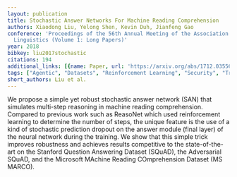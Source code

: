 ```yaml
---
layout: publication
title: Stochastic Answer Networks For Machine Reading Comprehension
authors: Xiaodong Liu, Yelong Shen, Kevin Duh, Jianfeng Gao
conference: 'Proceedings of the 56th Annual Meeting of the Association for Computational
  Linguistics (Volume 1: Long Papers)'
year: 2018
bibkey: liu2017stochastic
citations: 194
additional_links: [{name: Paper, url: 'https://arxiv.org/abs/1712.03556'}]
tags: ["Agentic", "Datasets", "Reinforcement Learning", "Security", "Training Techniques"]
short_authors: Liu et al.
---
```

We propose a simple yet robust stochastic answer network (SAN) that simulates
multi-step reasoning in machine reading comprehension. Compared to previous
work such as ReasoNet which used reinforcement learning to determine the number
of steps, the unique feature is the use of a kind of stochastic prediction
dropout on the answer module (final layer) of the neural network during the
training. We show that this simple trick improves robustness and achieves
results competitive to the state-of-the-art on the Stanford Question Answering
Dataset (SQuAD), the Adversarial SQuAD, and the Microsoft MAchine Reading
COmprehension Dataset (MS MARCO).